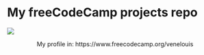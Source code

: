 # My freeCodeCamp projects repo

<img src="https://upload.wikimedia.org/wikipedia/commons/3/39/FreeCodeCamp_logo.png">

<p align="center">My profile in:  https://www.freecodecamp.org/venelouis</p>